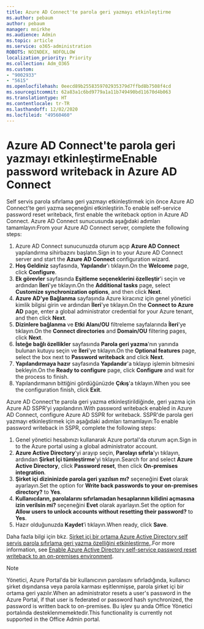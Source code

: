 ```yaml
---
title: Azure AD Connect'te parola geri yazmayı etkinleştirme
ms.author: pebaum
author: pebaum
manager: mnirkhe
ms.audience: Admin
ms.topic: article
ms.service: o365-administration
ROBOTS: NOINDEX, NOFOLLOW
localization_priority: Priority
ms.collection: Adm_O365
ms.custom:
- "9002933"
- "5615"
ms.openlocfilehash: 0eecd89b2558359702935379d7ffbd8b7508f4cd
ms.sourcegitcommit: 62a83a1c6bd9779a1a11b749490bd11670d4b063
ms.translationtype: HT
ms.contentlocale: tr-TR
ms.lasthandoff: 12/02/2020
ms.locfileid: "49560460"
---
```

# <a name="enable-password-writeback-in-azure-ad-connect"></a><span data-ttu-id="3c568-102">Azure AD Connect'te parola geri yazmayı etkinleştirme</span><span class="sxs-lookup"><span data-stu-id="3c568-102">Enable password writeback in Azure AD Connect</span></span>

<span data-ttu-id="3c568-103">Self servis parola sıfırlama geri yazmayı etkinleştirmek için önce Azure AD Connect'te geri yazma seçeneğini etkinleştirin.</span><span class="sxs-lookup"><span data-stu-id="3c568-103">To enable self-service password reset writeback, first enable the writeback option in Azure AD Connect.</span></span> <span data-ttu-id="3c568-104">Azure AD Connect sunucusunda aşağıdaki adımları tamamlayın:</span><span class="sxs-lookup"><span data-stu-id="3c568-104">From your Azure AD Connect server, complete the following steps:</span></span>

1. <span data-ttu-id="3c568-105">Azure AD Connect sunucunuzda oturum açıp **Azure AD Connect** yapılandırma sihirbazını başlatın.</span><span class="sxs-lookup"><span data-stu-id="3c568-105">Sign in to your Azure AD Connect server and start the **Azure AD Connect** configuration wizard.</span></span>
2. <span data-ttu-id="3c568-106">**Hoş Geldiniz** sayfasında, **Yapılandır**'ı tıklayın.</span><span class="sxs-lookup"><span data-stu-id="3c568-106">On the **Welcome** page, click **Configure**.</span></span>
3. <span data-ttu-id="3c568-107">**Ek görevler** sayfasında **Eşitleme seçeneklerini özelleştir**'i seçin ve ardından **İleri**'ye tıklayın.</span><span class="sxs-lookup"><span data-stu-id="3c568-107">On the **Additional tasks** page, select **Customize synchronization options**, and then click **Next**.</span></span>
4. <span data-ttu-id="3c568-108">**Azure AD'ye Bağlanma** sayfasında Azure kiracınız için genel yönetici kimlik bilgisi girin ve ardından **İleri**'ye tıklayın.</span><span class="sxs-lookup"><span data-stu-id="3c568-108">On the **Connect to Azure AD** page, enter a global administrator credential for your Azure tenant, and then click **Next**.</span></span>
5. <span data-ttu-id="3c568-109">**Dizinlere bağlanma** ve **Etki Alanı/OU** filtreleme sayfalarında **İleri**'ye tıklayın.</span><span class="sxs-lookup"><span data-stu-id="3c568-109">On the **Connect directories** and **Domain/OU** filtering pages, click **Next**.</span></span>
6. <span data-ttu-id="3c568-110">**İsteğe bağlı özellikler** sayfasında **Parola geri yazma**'nın yanında bulunan kutuyu seçin ve **İleri**'ye tıklayın.</span><span class="sxs-lookup"><span data-stu-id="3c568-110">On the **Optional features** page, select the box next to **Password writeback** and click **Next**.</span></span>
7. <span data-ttu-id="3c568-111">**Yapılandırmaya hazır** sayfasında **Yapılandır**'a tıklayıp işlemin bitmesini bekleyin.</span><span class="sxs-lookup"><span data-stu-id="3c568-111">On the **Ready to configure** page, click **Configure** and wait for the process to finish.</span></span>
8. <span data-ttu-id="3c568-112">Yapılandırmanın bittiğini gördüğünüzde **Çıkış**'a tıklayın.</span><span class="sxs-lookup"><span data-stu-id="3c568-112">When you see the configuration finish, click **Exit**.</span></span>

<span data-ttu-id="3c568-113">Azure AD Connect'te parola geri yazma etkinleştirildiğinde, geri yazma için Azure AD SSPR'yi yapılandırın.</span><span class="sxs-lookup"><span data-stu-id="3c568-113">With password writeback enabled in Azure AD Connect, configure Azure AD SSPR for writeback.</span></span>  <span data-ttu-id="3c568-114">SSPR'de parola geri yazmayı etkinleştirmek için aşağıdaki adımları tamamlayın:</span><span class="sxs-lookup"><span data-stu-id="3c568-114">To enable password writeback in SSPR, complete the following steps:</span></span>

1. <span data-ttu-id="3c568-115">Genel yönetici hesabınızı kullanarak Azure portal'da oturum açın.</span><span class="sxs-lookup"><span data-stu-id="3c568-115">Sign in to the Azure portal using a global administrator account.</span></span>
2. <span data-ttu-id="3c568-116">**Azure Active Directory**'yi arayıp seçin, **Parolayı sıfırla**'yı tıklayın, ardından **Şirket İçi tümleştirme**'yi tıklayın.</span><span class="sxs-lookup"><span data-stu-id="3c568-116">Search for and select **Azure Active Directory**, click **Password reset**, then click **On-premises integration**.</span></span>
3. <span data-ttu-id="3c568-117">**Şirket içi dizininizde parola geri yazılsın mı?** seçeneğini **Evet** olarak ayarlayın.</span><span class="sxs-lookup"><span data-stu-id="3c568-117">Set the option for **Write back passwords to your on-premises directory?** to **Yes**.</span></span>
4. <span data-ttu-id="3c568-118">**Kullanıcıların, parolalarını sıfırlamadan hesaplarının kilidini açmasına izin verilsin mi?** seçeneğini **Evet** olarak ayarlayın.</span><span class="sxs-lookup"><span data-stu-id="3c568-118">Set the option for **Allow users to unlock accounts without resetting their password?** to **Yes**.</span></span>
5. <span data-ttu-id="3c568-119">Hazır olduğunuzda **Kaydet**’i tıklayın.</span><span class="sxs-lookup"><span data-stu-id="3c568-119">When ready, click **Save**.</span></span>

<span data-ttu-id="3c568-120">Daha fazla bilgi için bkz. [Şirket içi bir ortama Azure Active Directory self servis parola sıfırlama geri yazma özelliğini etkinleştirme.](https://docs.microsoft.com/azure/active-directory/authentication/tutorial-enable-sspr-writeback).</span><span class="sxs-lookup"><span data-stu-id="3c568-120">For more information, see [Enable Azure Active Directory self-service password reset writeback to an on-premises environment](https://docs.microsoft.com/azure/active-directory/authentication/tutorial-enable-sspr-writeback).</span></span>

> [!NOTE]
>  <span data-ttu-id="3c568-121">Yönetici, Azure Portal'da bir kullanıcının parolasını sıfırladığında, kullanıcı şirket dışındansa veya parola karması eşitlenmişse, parola şirket içi bir ortama geri yazılır.</span><span class="sxs-lookup"><span data-stu-id="3c568-121">When an administrator resets a user's password in the Azure Portal, if that user is federated or password hash synchronized, the password is written back to on-premises.</span></span> <span data-ttu-id="3c568-122">Bu işlev şu anda Office Yönetici portalında desteklenmemektedir.</span><span class="sxs-lookup"><span data-stu-id="3c568-122">This functionality is currently not supported in the Office Admin portal.</span></span>
